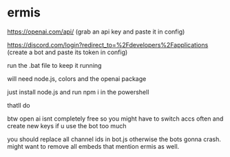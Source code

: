 # ermis

https://openai.com/api/ (grab an api key and paste it in config)

https://discord.com/login?redirect_to=%2Fdevelopers%2Fapplications (create a bot and paste its token in config)

run the .bat file to keep it running 

will need node.js, colors and the openai package

just install node.js and run npm i in the powershell

thatll do

btw open ai isnt completely free so you might have to switch accs often and create new keys if u use the bot too much

you should replace all channel ids in bot.js otherwise the bots gonna crash. might want to remove all embeds that mention ermis as well.


